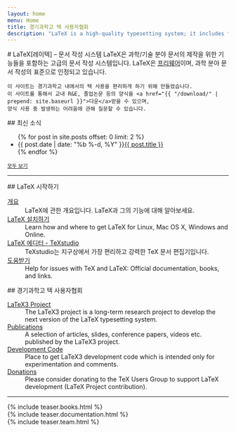 ```yaml
---
layout: home
menu: Home
title: 경기과학고 텍 사용자협회
description: "LaTeX is a high-quality typesetting system; it includes features designed for the production of technical and scientific documentation."
---
```


<div class="row">
  <div class="col cell1of2">
    # LaTeX[레이텍] – 문서 작성 시스템
    LaTeX은 과학/기술 분야 문서의 제작을 위한 기능들을 포함하는 고급의 문서 작성 시스템입니다. LaTeX은 <a href="{{ "/lppl/" | prepend: site.baseurl }}">프리웨어</a>이며, 과학 분야 문서 작성의 표준으로 인정되고 있습니다.
    
    이 사이트는 경기과학고 내에서의 텍 사용을 편리하게 하기 위해 만들었습니다.
    이 사이트를 통해서 교내 R&E, 졸업논문 등의 양식을 <a href="{{ "/download/" | prepend: site.baseurl }}">다운</a>받을 수 있으며,
    양식 사용 중 발생하는 어려움에 관해 질문할 수 있습니다.
    
  </div>
  <div class="col cell1of2 news">
    ## 최신 소식
    <ul class="news-posts">
      {% for post in site.posts offset: 0 limit: 2 %}
      <li><span class="post-date">{{ post.date | date: "%b %-d, %Y" }}</span><a class="post-link" href="{{ post.url | prepend: site.baseurl }}">{{ post.title }}</a></li>
      {% endfor %}
    </ul>
    <small><a href="{{ "/news/" | prepend: site.baseurl }}">모두 보기</a></small>
  </div>
</div>
<hr>
<div class="row">
  <div class="col cell1of2">
    ## LaTeX 시작하기
    <dl>
      <dt><a href="{{ "/about/" | prepend: site.baseurl }}">개요</a></dt>
      <dd>LaTeX에 관한 개요입니다. LaTeX과 그의 기능에 대해 알아보세요.</dd>
      <dt><a href="{{ "/get/" | prepend: site.baseurl }}">LaTeX 설치하기</a></dt>
      <dd>Learn how and where to get LaTeX for Linux, Mac OS X, Windows and Online.</dd>
      <dt><a href="http://texstudio.org">LaTeX 에디터 - TeXstudio</a></dt>
      <dd>TeXstudio는 지구상에서 가장 편리하고 강력한 TeX 문서 편집기입니다.</dd>
      <dt><a href="{{ "/help/" | prepend: site.baseurl }}">도움받기</a></dt>
      <dd>Help for issues with TeX and LaTeX: Official documentation, books, and links.</dd>
    </dl>
  </div>
  <div class="col cell1of2">
    ## 경기과학고 텍 사용자협회
    <dl>
      <dt><a href="{{ "/latex3/" | prepend: site.baseurl }}">LaTeX3 Project</a></dt>
      <dd>The LaTeX3 project is a long-term research project to develop the next version of the LaTeX typesetting system.</dd>
      <dt><a href="{{ "/publications/" | prepend: site.baseurl }}">Publications</a></dt>
      <dd>A selection of articles, slides, conference papers, videos etc. published by the LaTeX3 project.</dd>
      <dt><a href="{{ "/latex3/code/" | prepend: site.baseurl }}">Development Code</a></dt>
      <dd>Place to get LaTeX3 development code which is intended only for experimentation and comments.</dd>
      <dt><a href="https://www.tug.org/donate.html">Donations</a></dt>
      <dd>Please consider donating to the TeX Users Group to support LaTeX development (LaTeX Project contribution).</dd>
    </dl>
  </div>
</div>
<hr>
<div class="row teaser">
  <section class="col cell1of3">{% include teaser.books.html %}</section>
  <section class="col cell1of3">{% include teaser.documentation.html %}</section>
  <section class="col cell1of3">{% include teaser.team.html %}</section>
</div>
